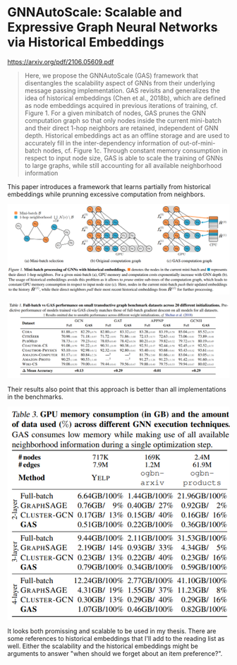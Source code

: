 # GNNAutoScale: Scalable and Expressive Graph Neural Networks via Historical Embeddings

https://arxiv.org/pdf/2106.05609.pdf

> Here, we propose the GNNAutoScale (GAS) framework that
disentangles the scalability aspect of GNNs from their underlying message passing implementation. GAS revisits and
generalizes the idea of historical embeddings (Chen et al.,
2018b), which are defined as node embeddings acquired in
previous iterations of training, cf. Figure 1. For a given minibatch of nodes, GAS prunes the GNN computation graph so
that only nodes inside the current mini-batch and their direct
1-hop neighbors are retained, independent of GNN depth.
Historical embeddings act as an offline storage and are used
to accurately fill in the inter-dependency information of
out-of-mini-batch nodes, cf. Figure 1c. Through constant
memory consumption in respect to input node size, GAS
is able to scale the training of GNNs to large graphs, while
still accounting for all available neighborhood information

This paper introduces a framework that learns partially from historical embeddings while prunning excessive computation from neighbors. 

![](../assets/2021-08-11-21-44-55.png)

![](../assets/2021-08-11-21-46-17.png)

Their results also point that this approach is better than all implementations in the benchmarks.

![](../assets/2021-08-11-21-48-33.png)

It looks both promissing and scalable to be used in my thesis. There are some references to historical embeddings that I'll add to the reading list as well. Either the scalability and the historical embeddings might be arguments to answer "when should we forget about an item preference?".